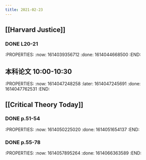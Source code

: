 ```yaml
---
title: 2021-02-23
---
```


## [[Harvard Justice]]
### DONE L20-21
:PROPERTIES:
:now: 1614039356712
:done: 1614044668500
:END:
## 本科论文 10:00-10:30
:PROPERTIES:
:now: 1614047248258
:later: 1614047245691
:done: 1614047762531
:END:
## [[Critical Theory Today]]
### DONE p.51-54
:PROPERTIES:
:now: 1614050225020
:done: 1614051654137
:END:
### DONE p.55-78
:PROPERTIES:
:now: 1614057895264
:done: 1614066363589
:END:
###
